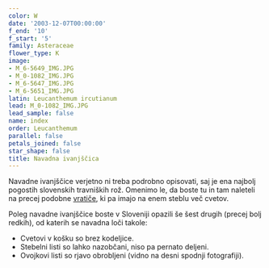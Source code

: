 ```yaml
---
color: W
date: '2003-12-07T00:00:00'
f_end: '10'
f_start: '5'
family: Asteraceae
flower_type: K
image:
- M_6-5649_IMG.JPG
- M_0-1082_IMG.JPG
- M_6-5647_IMG.JPG
- M_6-5651_IMG.JPG
latin: Leucanthemum ircutianum
lead: M_0-1082_IMG.JPG
lead_sample: false
name: index
order: Leucanthemum
parallel: false
petals_joined: false
star_shape: false
title: Navadna ivanjščica
---
```

Navadne ivanjščice verjetno ni treba podrobno opisovati, saj je ena najbolj pogostih slovenskih travniških rož. Omenimo le, da boste tu in tam naleteli na precej podobne [vratiče](../TanacetumCorymbosum(CesuljastiVratic)/si_TanacetumCorymbosum(CesuljastiVratic).asp), ki pa imajo na enem steblu več cvetov.

Poleg navadne ivanjščice boste v Sloveniji opazili še šest drugih (precej bolj redkih), od katerih se navadna loči takole:

-   Cvetovi v košku so brez kodeljice.
-   Stebelni listi so lahko nazobčani, niso pa pernato deljeni.
-   Ovojkovi listi so rjavo obrobljeni (vidno na desni spodnji fotografiji).
